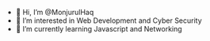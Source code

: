- 👋 Hi, I’m @MonjurulHaq
- 👀 I’m interested in Web Development and Cyber Security
- 🌱 I’m currently learning Javascript and Networking


<!---
MonjurulHaq/MonjurulHaq is a ✨ special ✨ repository because its `README.md` (this file) appears on your GitHub profile.
You can click the Preview link to take a look at your changes.
--->
